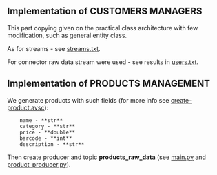 ## Implementation of CUSTOMERS MANAGERS
This part copying given on the practical class architecture with few modification, such as general entity class.

As for streams - see [streams.txt](./streams.txt).

For connector raw data stream were used - see results in [users.txt](./users.txt).

## Implementation of PRODUCTS MANAGEMENT

We generate products with such fields (for more info see [create-product.avsc](./schema/create-product.avsc)):

```
    name - **str**
    category - **str**
    price - **double**
    barcode - **int**
    description - **str**
```

Then create producer and topic **products_raw_data** (see [main.py](./main.py)
and [product_producer.py](./producer/product_producer.py)).

